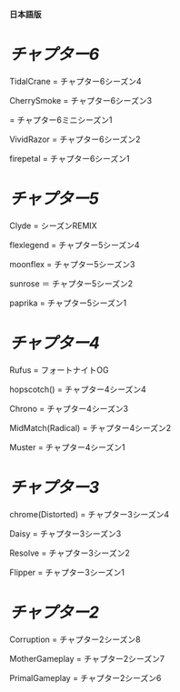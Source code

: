 ﻿**日本語版**

# _チャプター6_

TidalCrane = チャプター6シーズン4

CherrySmoke = チャプター6シーズン3

= チャプター6ミニシーズン1

VividRazor = チャプター6シーズン2

firepetal = チャプター6シーズン1

# _チャプター5_

Clyde = シーズンREMIX

flexlegend = チャプター5シーズン4

moonflex  = チャプター5シーズン3

sunrose ＝ チャプター5シーズン2

paprika  = チャプター5シーズン1

# _チャプター4_

Rufus = フォートナイトOG

hopscotch()  = チャプター4シーズン4

Chrono =  チャプター4シーズン3

MidMatch(Radical) = チャプター4シーズン2

Muster  = チャプター4シーズン1

# _チャプター3_

chrome(Distorted) = チャプター3シーズン4

Daisy = チャプター3シーズン3

Resolve  = チャプター3シーズン2

Flipper = チャプター3シーズン1

# _チャプター2_

Corruption = チャプター2シーズン8

MotherGameplay = チャプター2シーズン7

PrimalGameplay = チャプター2シーズン6

